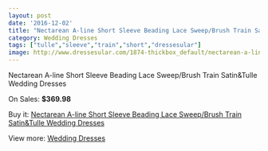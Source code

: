 ```yaml
---
layout: post
date: '2016-12-02'
title: "Nectarean A-line Short Sleeve Beading Lace Sweep/Brush Train Satin&Tulle Wedding Dresses"
category: Wedding Dresses
tags: ["tulle","sleeve","train","short","dressesular"]
image: http://www.dressesular.com/1874-thickbox_default/nectarean-a-line-short-sleeve-beading-lace-sweep-brush-train-satintulle-wedding-dresses.jpg
---
```

Nectarean A-line Short Sleeve Beading Lace Sweep/Brush Train Satin&Tulle Wedding Dresses

On Sales: **$369.98**
<a href="https://www.dressesular.com/wedding-dresses/693-nectarean-a-line-short-sleeve-beading-lace-sweep-brush-train-satintulle-wedding-dresses.html"><amp-img layout="responsive" width="600" height="600" src="//www.dressesular.com/1874-thickbox_default/nectarean-a-line-short-sleeve-beading-lace-sweep-brush-train-satintulle-wedding-dresses.jpg" alt="Nectarean A-line Short Sleeve Beading Lace Sweep/Brush Train Satin&Tulle Wedding Dresses 0" /></a>
<a href="https://www.dressesular.com/wedding-dresses/693-nectarean-a-line-short-sleeve-beading-lace-sweep-brush-train-satintulle-wedding-dresses.html"><amp-img layout="responsive" width="600" height="600" src="//www.dressesular.com/1875-thickbox_default/nectarean-a-line-short-sleeve-beading-lace-sweep-brush-train-satintulle-wedding-dresses.jpg" alt="Nectarean A-line Short Sleeve Beading Lace Sweep/Brush Train Satin&Tulle Wedding Dresses 1" /></a>

Buy it: [Nectarean A-line Short Sleeve Beading Lace Sweep/Brush Train Satin&Tulle Wedding Dresses](https://www.dressesular.com/wedding-dresses/693-nectarean-a-line-short-sleeve-beading-lace-sweep-brush-train-satintulle-wedding-dresses.html "Nectarean A-line Short Sleeve Beading Lace Sweep/Brush Train Satin&Tulle Wedding Dresses")

View more: [Wedding Dresses](https://www.dressesular.com/3-wedding-dresses "Wedding Dresses")